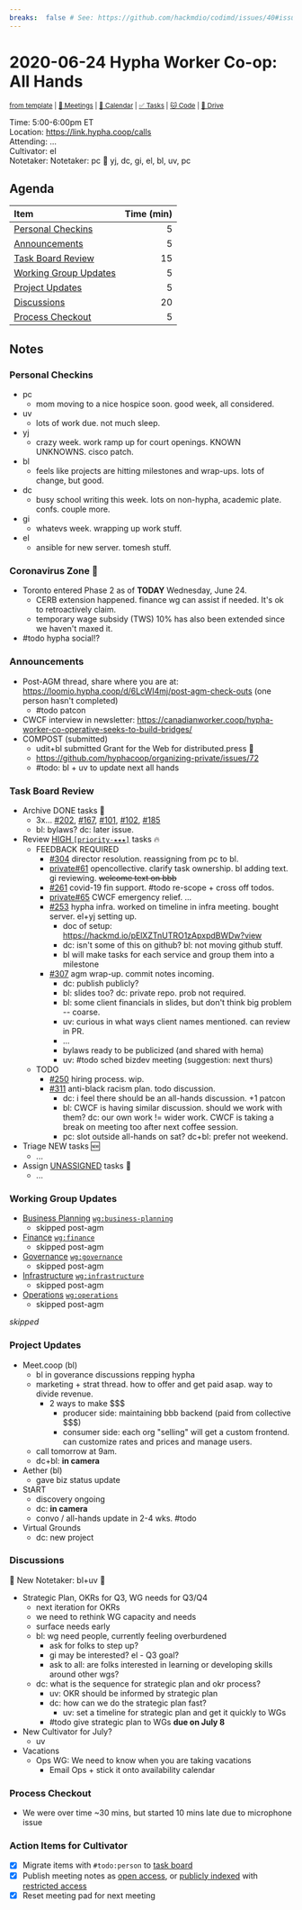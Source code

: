 ```yaml
---
breaks:  false # See: https://github.com/hackmdio/codimd/issues/40#issuecomment-172927690
---
```

# 2020-06-24 Hypha Worker Co-op: All Hands

<sup>[from template][template] | [:notebook: Meetings][meetings] | [:date: Calendar][calendar] | [:white_check_mark: Tasks][tasks] | [:cat: Code][gh] | [:open_file_folder: Drive][drive]</sup>

Time:       5:00-6:00pm ET  
Location:   https://link.hypha.coop/calls  
Attending:  ...  
Cultivator: el  
Notetaker:  Notetaker: pc :raising_hand: yj, dc, gi, el, bl, uv, pc

## Agenda

| Item                                            | Time (min) |
|:------------------------------------------------|-----------:|
| [Personal Checkins](#Personal-Checkins)         |          5 |
| [Announcements](#Announcements)                 |          5 |
| [Task Board Review](#Task-Board-Review)         |         15 |
| [Working Group Updates](#Working-Group-Updates) |          5 |
| [Project Updates](#Project-Updates)             |          5 |
| [Discussions](#Discussions)                     |         20 |
| [Process Checkout](#Process-Checkout)           |          5 |

## Notes

### Personal Checkins

- pc
    - mom moving to a nice hospice soon. good week, all considered.
- uv
    - lots of work due. not much sleep.
- yj
    - crazy week. work ramp up for court openings. KNOWN UNKNOWNS. cisco patch.
- bl
    - feels like projects are hitting milestones and wrap-ups. lots of change, but good.
- dc
    - busy school writing this week. lots on non-hypha, academic plate. confs. couple more.
- gi
    - whatevs week. wrapping up work stuff.
- el
    - ansible for new server. tomesh stuff.

### Coronavirus Zone 🦠

- Toronto entered Phase 2 as of **TODAY** Wednesday, June 24.
    - CERB extension happened. finance wg can assist if needed. It's ok to retroactively claim.
    - temporary wage subsidy (TWS) 10% has also been extended since we haven't maxed it.
- #todo hypha social!?

### Announcements

- Post-AGM thread, share where you are at: https://loomio.hypha.coop/d/6LcWI4mj/post-agm-check-outs (one person hasn't completed)
    - #todo patcon
- CWCF interview in newsletter: https://canadianworker.coop/hypha-worker-co-operative-seeks-to-build-bridges/
- COMPOST (submitted)
    - udit+bl submitted Grant for the Web for distributed.press :tada:
    - https://github.com/hyphacoop/organizing-private/issues/72
    - #todo: bl + uv to update next all hands

### Task Board Review

- Archive DONE tasks :tada:
	- 3x... [#202](https://github.com/hyphacoop/organizing/issues/202), [#167](https://github.com/hyphacoop/organizing/issues/167), [#101](https://github.com/hyphacoop/organizing/issues/101), [#102](https://github.com/hyphacoop/organizing/issues/102), [#185](https://github.com/hyphacoop/organizing/issues/185)
	- bl: bylaws? dc: later issue.
- Review [HIGH `[priority-★★★]`][l-pri-hi] tasks :fire:
 	- FEEDBACK REQUIRED
        - [#304](https://github.com/hyphacoop/organizing/issues/304) director resolution. reassigning from pc to bl.
        - [private#61](https://github.com/hyphacoop/organizing-private/issues/61) opencollective. clarify task ownership. bl adding text. gi reviewing. ~~welcome text on bbb~~
        - [#261](https://github.com/hyphacoop/organizing/issues/261) covid-19 fin support. #todo re-scope + cross off todos.
        - [private#65](https://github.com/hyphacoop/organizing-private/issues/65) CWCF emergency relief. ...
        - [#253](https://github.com/hyphacoop/organizing/issues/253) hypha infra. worked on timeline in infra meeting. bought server. el+yj setting up.
            - doc of setup: https://hackmd.io/pElXZTnUTRO1zApxpdBWDw?view
            - dc: isn't some of this on github? bl: not moving github stuff.
            - bl will make tasks for each service and group them into a milestone
        - [#307](https://github.com/hyphacoop/organizing/issues/307) agm wrap-up. commit notes incoming.
            - dc: publish publicly?
            - bl: slides too? dc: private repo. prob not required.
            - bl: some client financials in slides, but don't think big problem -- coarse.
            - uv: curious in what ways client names mentioned. can review in PR.
            - ...
            - bylaws ready to be publicized (and shared with hema)
            - uv: #todo sched bizdev meeting (suggestion: next thurs)
    - TODO
        - [#250](https://github.com/hyphacoop/organizing/issues/250) hiring process. wip.
        - [#311](https://github.com/hyphacoop/organizing/issues/311) anti-black racism plan. todo discussion.
            - dc: i feel there should be an all-hands discussion. +1 patcon
            - bl: CWCF is having similar discussion. should we work with them? dc: our own work != wider work. CWCF is taking a break on meeting too after next coffee session.
            - pc: slot outside all-hands on sat? dc+bl: prefer not weekend.
- Triage NEW tasks :new:
	- ...
- Assign [UNASSIGNED][l-none] tasks :briefcase:
	- ...

### Working Group Updates

- [Business Planning][biz-wg] [`wg:business-planning`][l-biz]
    - skipped post-agm
- [Finance][fin-wg] [`wg:finance`][l-fin]
    - skipped post-agm
- [Governance][gov-wg] [`wg:governance`][l-gov]
    - skipped post-agm
- [Infrastructure][inf-wg] [`wg:infrastructure`][l-inf]
    - skipped post-agm
- [Operations][ops-wg] [`wg:operations`][l-ops]
    - skipped post-agm

_skipped_

### Project Updates

- Meet.coop (bl)
    - bl in goverance discussions repping hypha
    - marketing + strat thread. how to offer and get paid asap. way to divide revenue.
        - 2 ways to make $$$
            - producer side: maintaining bbb backend (paid from collective $$$)
            - consumer side: each org "selling" will get a custom frontend. can customize rates and prices and manage users.
    - call tomorrow at 9am.
    - dc+bl: __in camera__
- Aether (bl)
    - gave biz status update
- StART
    - discovery ongoing
    - dc: __in camera__
    - convo / all-hands update in 2-4 wks. #todo
- Virtual Grounds
    - dc: new project

### Discussions

:pencil: New Notetaker: bl+uv :pray:

- Strategic Plan, OKRs for Q3, WG needs for Q3/Q4
    - next iteration for OKRs
    - we need to rethink WG capacity and needs
    - surface needs early
    - bl: wg need people, currently feeling overburdened
        - ask for folks to step up?
        - gi may be interested? el - Q3 goal?
        - ask to all: are folks interested in learning or developing skills around other wgs?
    - dc: what is the sequence for strategic plan and okr process?
        - uv: OKR should be informed by strategic plan
        - dc: how can we do the strategic plan fast?
            - uv: set a timeline for strategic plan and get it quickly to WGs
        - #todo give strategic plan to WGs **due on July 8**
- New Cultivator for July?
    - uv
- Vacations
    - Ops WG: We need to know when you are taking vacations
        - Email Ops + stick it onto availability calendar


### Process Checkout

- We were over time ~30 mins, but started 10 mins late due to microphone issue


### Action Items for Cultivator

- [x] Migrate items with `#todo:person` to [task board][tasks]
- [x] Publish meeting notes as [open access][public], or [publicly indexed][index] with [restricted access][private]
- [x] Reset meeting pad for next meeting

<!-- Links: Important -->
[template]: https://link.hypha.coop/template
[meetings]: https://link.hypha.coop/meetings
[calendar]: https://link.hypha.coop/calendar
[tasks]:    https://link.hypha.coop/tasks
[gh]:       https://link.hypha.coop/gh
[drive]:    https://link.hypha.coop/drive

<!-- Links: Labels -->
[l-pri-hi]: https://github.com/orgs/hyphacoop/projects/2?card_filter_query=label:[priority-★★★]
[l-pri-md]: https://github.com/orgs/hyphacoop/projects/2?card_filter_query=label:[priority-★★☆]
[l-pri-lo]: https://github.com/orgs/hyphacoop/projects/2?card_filter_query=label:[priority-★☆☆]
[l-pri-none]: https://github.com/orgs/hyphacoop/projects/2?card_filter_query=-label:[priority-★☆☆]+-label:[priority-★★☆]+-label:[priority-★★★]
[l-biz]: https://github.com/orgs/hyphacoop/projects/2?card_filter_query=label:"wg:business-planning"
[l-fin]: https://github.com/orgs/hyphacoop/projects/2?card_filter_query=label:"wg:finance"
[l-gov]: https://github.com/orgs/hyphacoop/projects/2?card_filter_query=label:"wg:governance
[l-inf]: https://github.com/orgs/hyphacoop/projects/2?card_filter_query=label:"wg:infrastructure"
[l-ops]: https://github.com/orgs/hyphacoop/projects/2?card_filter_query=label:"wg:operations"
[l-none]: https://github.com/orgs/hyphacoop/projects/2?card_filter_query=-label:wg:operations+-label:wg:infrastructure+-label:wg:finance+-label:wg:governance+-label:wg:business-planning

<!-- Links: Working Groups -->
[biz-wg]: https://link.hypha.coop/biz-wg
[fin-wg]: https://link.hypha.coop/fin-wg
[gov-wg]: https://link.hypha.coop/gov-wg
[inf-wg]: https://link.hypha.coop/inf-wg
[ops-wg]: https://link.hypha.coop/ops-wg

<!-- Links: Archive -->
[public]:   https://github.com/hyphacoop/organizing/new/master?filename=_posts/meeting-notes/2020-MM-DD-all-hands.md
[index]:    https://github.com/hyphacoop/organizing/new/master?filename=_posts/private/meeting-notes/2020-MM-DD-all-hands.md&value=Empty%20file%20for%20public%20indexing%20of%20access-restricted%20file.
[private]:  https://github.com/hyphacoop/organizing-private/new/master?filename=meeting-notes/2020-MM-DD-all-hands.md
